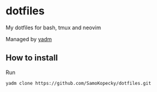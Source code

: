# dotfiles

My dotfiles for bash, tmux and neovim

Managed by [yadm](https://yadm.io/)

## How to install

Run 

```shell
yadm clone https://github.com/SamoKopecky/dotfiles.git
```


